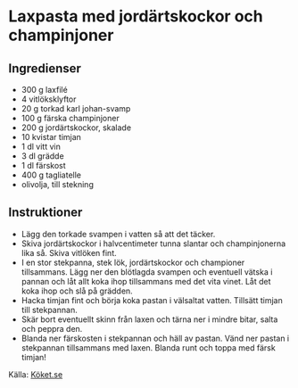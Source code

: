 # Laxpasta med jordärtskockor och champinjoner

## Ingredienser

* 300 g laxfilé
* 4  vitlöksklyftor
* 20 g torkad karl johan-svamp
* 100 g färska champinjoner
* 200 g jordärtskockor, skalade
* 10 kvistar timjan
* 1 dl vitt vin
* 3 dl grädde
* 1 dl färskost
* 400 g tagliatelle
*   olivolja, till stekning

## Instruktioner

* Lägg den torkade svampen i vatten så att det täcker.
* Skiva jordärtskockor i halvcentimeter tunna slantar och champinjonerna lika så. Skiva vitlöken fint.
* I en stor stekpanna, stek lök, jordärtskockor och championer tillsammans. Lägg ner den blötlagda svampen och eventuell vätska i pannan och låt allt koka ihop tillsammans med det vita vinet. Låt det koka ihop och slå på grädden.
* Hacka timjan fint och börja koka pastan i välsaltat vatten. Tillsätt timjan till stekpannan.<br />
* Skär bort eventuellt skinn från laxen och tärna ner i mindre bitar, salta och peppra den.
* Blanda ner färskosten i stekpannan och häll av pastan. Vänd ner pastan i stekpannan tillsammans med laxen. Blanda runt och toppa med färsk timjan!

Källa: [Köket.se](https://www.koket.se/mitt-kok/tommy-myllymaki/laxpasta-med-jordartskockor-och-champinjoner/)